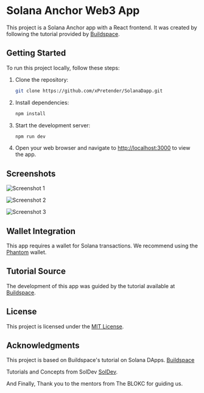 
# Solana Anchor Web3 App

This project is a Solana Anchor app with a React frontend. It was created by following the tutorial provided by [Buildspace](https://buildspace.so/p/build-solana-web3-app).

## Getting Started

To run this project locally, follow these steps:

1. Clone the repository:

   ```bash
   git clone https://github.com/xPretender/SolanaDapp.git
   ```

2. Install dependencies:

   ```bash
   npm install
   ```

3. Start the development server:

   ```bash
   npm run dev
   ```

4. Open your web browser and navigate to [http://localhost:3000](http://localhost:3000) to view the app.

## Screenshots
![Screenshot 1](./screenshots/screenshot_1.png)

![Screenshot 2](./screenshots/screenshot_2.png)

![Screenshot 3](./screenshots/screenshot_3.png)

## Wallet Integration

This app requires a wallet for Solana transactions. We recommend using the [Phantom](https://phantom.app/) wallet.

## Tutorial Source

The development of this app was guided by the tutorial available at [Buildspace](https://buildspace.so/p/build-solana-web3-app).

## License

This project is licensed under the [MIT License](LICENSE).

## Acknowledgments

This project is based on Buildspace's tutorial on Solana DApps.
[Buildspace](https://buildspace.so/p/build-solana-web3-app)

Tutorials and Concepts from SolDev
[SolDev](https://www.soldev.app/).

And Finally, Thank you to the mentors from The BLOKC for guiding us.
